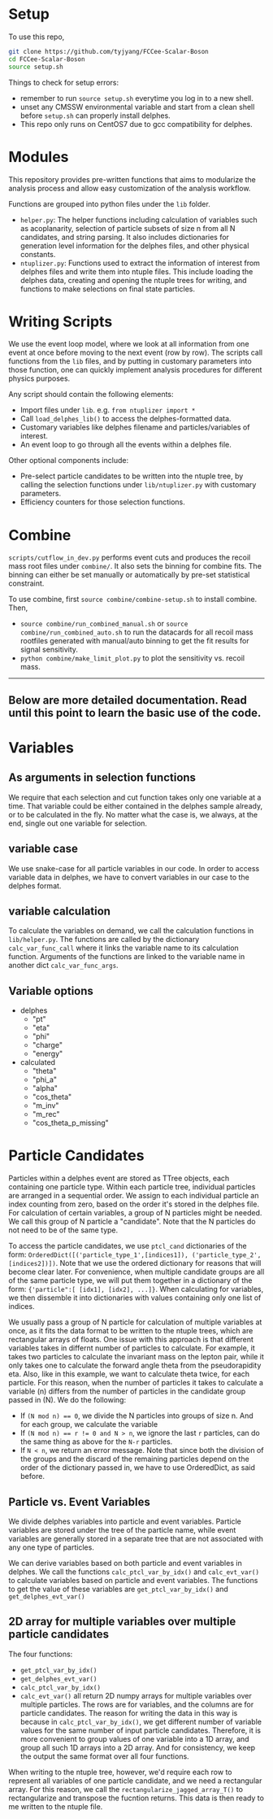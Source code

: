# Setup
To use this repo,
```bash
git clone https://github.com/tyjyang/FCCee-Scalar-Boson
cd FCCee-Scalar-Boson
source setup.sh
```
Things to check for setup errors:
-   remember to run `source setup.sh` everytime you log in to a new shell.
-   unset any CMSSW environmental variable and start from a clean shell
    before `setup.sh` can properly install delphes.
-   This repo only runs on CentOS7 due to gcc compatibility for delphes.

# Modules
This repository provides pre-written functions that aims to modularize the 
analysis process and allow easy customization of the analysis workflow.

Functions are grouped into python files under the `lib` folder. 
- `helper.py`: The helper functions including calculation of variables such as
acoplanarity, selection of particle subsets of size n from all N candidates, 
and string parsing. It also includes dictionaries for generation level
information for the delphes files, and other physical constants.
- `ntuplizer.py`: Functions used to extract the information of interest from 
delphes files and write them into ntuple files. This include loading the delphes
data, creating and opening the ntuple trees for writing, and functions to make
selections on final state particles.

# Writing Scripts
We use the event loop model, where we look at all information from one event at
once before moving to the next event (row by row). The scripts call functions 
from the `lib` files, and by putting in customary parameters into those 
function, one can quickly implement analysis procedures for different physics
purposes.

Any script should contain the following elements:
- Import files under `lib`. e.g. `from ntuplizer import *`
- Call `load_delphes_lib()` to access the delphes-formatted data.
- Customary variables like delphes filename and particles/variables of interest.
- An event loop to go through all the events within a delphes file.

Other optional components include:
- Pre-select particle candidates to be written into the ntuple tree, by calling
the selection functions under `lib/ntuplizer.py` with customary parameters.
- Efficiency counters for those selection functions.

# Combine
`scripts/cutflow_in_dev.py` performs event cuts and produces the recoil mass root files under
`combine/`. It also sets the binning for combine fits. The binning can either be set manually
or automatically by pre-set statistical constraint.

To use combine, first `source combine/combine-setup.sh` to install combine. Then,
-   `source combine/run_combined_manual.sh` or `source combine/run_combined_auto.sh`
    to run the datacards for all recoil mass rootfiles generated with manual/auto binning
    to get the fit results for signal sensitivity.
-   `python combine/make_limit_plot.py` to plot the sensitivity vs. recoil mass.

---
Below are more detailed documentation. Read until this point to learn the basic
use of the code.
---

# Variables

## As arguments in selection functions
We require that each selection and cut function takes only one variable at a
time. That variable could be either contained in the delphes sample already, or
to be calculated in the fly. No matter what the case is, we always, at the end,
single out one variable for selection.
## variable case
We use snake-case for all particle variables in our code. In order to access
variable data in delphes, we have to convert variables in our case to the 
delphes format. 
## variable calculation
To calculate the variables on demand, we call the calculation functions in
`lib/helper.py`. The functions are called by the dictionary `calc_var_func_call`
where it links the variable name to its calculation function. Arguments of the
functions are linked to the variable name in another dict `calc_var_func_args`.
## Variable options
- delphes
    - "pt"
    - "eta"
    - "phi"
    - "charge"
    - "energy"
- calculated
    - "theta"
    - "phi_a"
    - "alpha"
    - "cos_theta"
    - "m_inv"
    - "m_rec"
    - "cos_theta_p_missing"

# Particle Candidates
Particles within a delphes event are stored as TTree objects, each containing 
one particle type. 
Within each particle tree, individual particles are arranged in a sequential order. 
We assign to each individual particle an index counting from zero, based on the 
order it's stored in the delphes file. 
For calculation of certain variables, a group of N particles might be needed.
We call this group of N particle a "candidate". Note that the N particles do not
need to be of the same type.

To access the particle candidates, we use `ptcl_cand` dictionaries of the form:
 `OrderedDict([('particle_type_1',[indices1]), ('particle_type_2',[indices2])])`. 
Note that we use the ordered dictionary for reasons that will become clear later.
For convenience, when multiple candidate groups are all of the same particle 
type, we will put them together in a dictionary of the form:
`{'particle":[ [idx1], [idx2], ...]}`. When calculating for variables, we then
dissemble it into dictionaries with values containing only one list of indices.

We usually pass a group of N particle for calculation of multiple variables at
once, as it fits the data format to be written to the ntuple trees, which are
rectangular arrays of floats. One issue with this approach is that different 
variables takes in differnt number of particles to calculate. For example, it 
takes two particles to calculate the invariant mass on the lepton pair, while it
only takes one to calculate the forward angle theta from the pseudorapidity eta.
Also, like in this example, we want to calculate theta twice, for each particle.
For this reason, when the number of particles it takes to calculate a variable 
(n) differs from the number of particles in the candidate group passed in (N). 
We do the following:
- If `(N mod n) == 0`, we divide the N particles into groups of size n. And for
each group, we calculate the variable
- If `(N mod n) == r != 0 and N > n`, we ignore the last `r` particles, can do
the same thing as above for the `N-r` particles. 
- If `N < n`, we return an error message.
Note that since both the division of the groups and the discard of the remaining
particles depend on the order of the dictionary passed in, we have to use 
OrderedDict, as said before.

## Particle vs. Event Variables
We divide delphes variables into particle and event variables. Particle variables 
are stored under the tree of the particle name, while event variables are
generally stored in a separate tree that are not associated with any one type
of particles.

We can derive variables based on both particle and event variables in delphes.
We call the functions `calc_ptcl_var_by_idx()` and `calc_evt_var()` to calculate
variables based on particle and event variables. The functions to get the value
of these variables are `get_ptcl_var_by_idx()` and `get_delphes_evt_var()`

## 2D array for multiple variables over multiple particle candidates
The four functions:
- `get_ptcl_var_by_idx()`
- `get_delphes_evt_var()`
- `calc_ptcl_var_by_idx()`
- `calc_evt_var()`
all return 2D numpy arrays for multiple variables over multiple particles. The
rows are for variables, and the columns are for particle candidates. The reason
for writing the data in this way is because in `calc_ptcl_var_by_idx()`, we get
different number of variable values for the same number of input particle
candidates. Therefore, it is more convenient to group values of one variable
into a 1D array, and group all such 1D arrays into a 2D array. And for 
consistency, we keep the output the same format over all four functions.

When writing to the ntuple tree, however, we'd require each row to represent all
variables of one particle candidate, and we need a rectangular array. For this
reason, we call the `rectangularize_jagged_array_T()` to rectangularize and 
transpose the fucntion returns. This data is then ready to me written to the
ntuple file.
 
